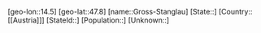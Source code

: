 ﻿---
location: [47.8,14.5]
type: City
tags:
- geo/City


SpocWebEntityId: 30605
isDeleted: false
confidential: public

---
[geo-lon::14.5]
[geo-lat::47.8]
[name::Gross-Stanglau]
[State::]
[Country::[[Austria]]]
[StateId::]
[Population::]
[Unknown::]

